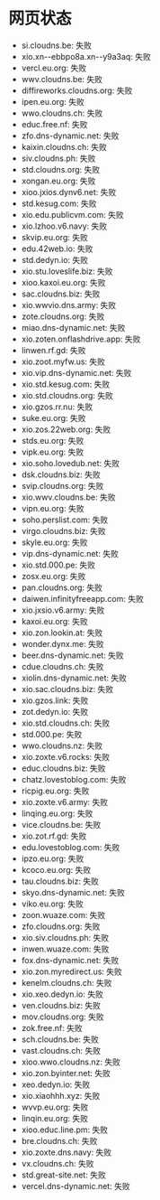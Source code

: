 # 网页状态
- si.cloudns.be: 失败
- xio.xn--ebbpo8a.xn--y9a3aq: 失败
- vercl.eu.org: 失败
- wwv.cloudns.be: 失败
- diffireworks.cloudns.org: 失败
- ipen.eu.org: 失败
- wwo.cloudns.ch: 失败
- educ.free.nf: 失败
- zfo.dns-dynamic.net: 失败
- kaixin.cloudns.ch: 失败
- siv.cloudns.ph: 失败
- std.cloudns.org: 失败
- xongan.eu.org: 失败
- xioo.jxios.dynv6.net: 失败
- std.kesug.com: 失败
- xio.edu.publicvm.com: 失败
- xio.lzhoo.v6.navy: 失败
- skvip.eu.org: 失败
- edu.42web.io: 失败
- std.dedyn.io: 失败
- xio.stu.loveslife.biz: 失败
- xioo.kaxoi.eu.org: 失败
- sac.cloudns.biz: 失败
- xio.wwvio.dns.army: 失败
- zote.cloudns.org: 失败
- miao.dns-dynamic.net: 失败
- xio.zoten.onflashdrive.app: 失败
- linwen.rf.gd: 失败
- xio.zoot.myfw.us: 失败
- xio.vip.dns-dynamic.net: 失败
- xio.std.kesug.com: 失败
- xio.std.cloudns.org: 失败
- xio.gzos.rr.nu: 失败
- suke.eu.org: 失败
- xio.zos.22web.org: 失败
- stds.eu.org: 失败
- vipk.eu.org: 失败
- xio.soho.lovedub.net: 失败
- dsk.cloudns.biz: 失败
- svip.cloudns.org: 失败
- xio.wwv.cloudns.be: 失败
- vipn.eu.org: 失败
- soho.perslist.com: 失败
- virgo.cloudns.biz: 失败
- skyle.eu.org: 失败
- vip.dns-dynamic.net: 失败
- xio.std.000.pe: 失败
- zosx.eu.org: 失败
- pan.cloudns.org: 失败
- daiwen.infinityfreeapp.com: 失败
- xio.jxsio.v6.army: 失败
- kaxoi.eu.org: 失败
- xio.zon.lookin.at: 失败
- wonder.dynx.me: 失败
- beer.dns-dynamic.net: 失败
- cdue.cloudns.ch: 失败
- xiolin.dns-dynamic.net: 失败
- xio.sac.cloudns.biz: 失败
- xio.gzos.link: 失败
- zot.dedyn.io: 失败
- xio.std.cloudns.ch: 失败
- std.000.pe: 失败
- wwo.cloudns.nz: 失败
- xio.zoxte.v6.rocks: 失败
- educ.cloudns.biz: 失败
- chatz.lovestoblog.com: 失败
- ricpig.eu.org: 失败
- xio.zoxte.v6.army: 失败
- linqing.eu.org: 失败
- vice.cloudns.be: 失败
- xio.zot.rf.gd: 失败
- edu.lovestoblog.com: 失败
- ipzo.eu.org: 失败
- kcoco.eu.org: 失败
- tau.cloudns.biz: 失败
- skyo.dns-dynamic.net: 失败
- viko.eu.org: 失败
- zoon.wuaze.com: 失败
- zfo.cloudns.org: 失败
- xio.siv.cloudns.ph: 失败
- inwen.wuaze.com: 失败
- fox.dns-dynamic.net: 失败
- xio.zon.myredirect.us: 失败
- kenelm.cloudns.ch: 失败
- xio.xeo.dedyn.io: 失败
- ven.cloudns.biz: 失败
- mov.cloudns.org: 失败
- zok.free.nf: 失败
- sch.cloudns.be: 失败
- vast.cloudns.ch: 失败
- xioo.wwo.cloudns.nz: 失败
- xio.zon.byinter.net: 失败
- xeo.dedyn.io: 失败
- xio.xiaohhh.xyz: 失败
- wvvp.eu.org: 失败
- linqin.eu.org: 失败
- xioo.educ.line.pm: 失败
- bre.cloudns.ch: 失败
- xio.zoxte.dns.navy: 失败
- vx.cloudns.ch: 失败
- std.great-site.net: 失败
- vercel.dns-dynamic.net: 失败
